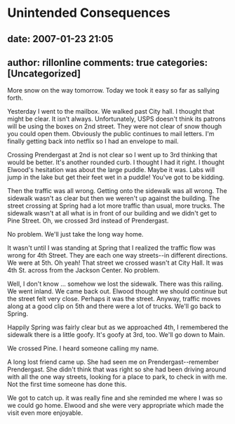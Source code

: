 # Unintended Consequences #

## date: 2007-01-23 21:05 ##

author: rillonline
comments: true
categories: [Uncategorized]
---
More snow on the way tomorrow. Today we took it easy so far as sallying forth.

Yesterday I went to the mailbox. We walked past City hall. I thought
that might be clear. It isn't always. Unfortunately, USPS doesn't
think its patrons will be using the boxes on 2nd street. They were not
clear of snow though you could open them. Obviously the public
continues to mail letters. I'm finally getting back into netflix so I
had an envelope to mail.

Crossing Prendergast at 2nd is not clear so I went up to 3rd thinking
that would be better. It's another rounded curb. I thought I had it
right. I thought Elwood's hesitation was about the large puddle. Maybe
it was. Labs will jump in the lake but get their feet wet in a puddle!
You've got to be kidding.

Then the traffic was all wrong. Getting onto the sidewalk was all
wrong. The sidewalk wasn't as clear but then we weren't up against the
building. The street crossing at Spring had a lot more traffic than
usual, more trucks. The sidewalk wasn't at all what is in front of our
building and we didn't get to Pine Street. Oh, we crossed 3rd instead
of Prendergast.

No problem. We'll just take the long way home.

It wasn't until I was standing at Spring that I realized the traffic
flow was wrong for 4th Street. They are each one way streets--in
different directions. We were at 5th. Oh yeah! That street we crossed
wasn't at City Hall. It was 4th St. across from the Jackson Center. No
problem.

Well, I don't know ... somehow we lost the sidewalk. There was this
railing. We went inland. We came back out. Elwood thought we should
continue but the street felt very close. Perhaps it was the street.
Anyway, traffic moves along at a good clip on 5th and there were a lot
of trucks. We'll go back to Spring.

Happily Spring was fairly clear but as we approached 4th, I remembered
the sidewalk there is a little goofy. It's goofy at 3rd, too. We'll go
down to Main.


We crossed Pine. I heard someone calling my name.

A long lost friend came up. She had seen me on Prendergast--remember
Prendergast. She didn't think that was right so she had been driving
around with all the one way streets, looking for a place to park, to
check in with me. Not the first time someone has done this.

We got to catch up. it was really fine and she reminded me where I was
so we could go home. Elwood and she were very appropriate which made
the visit even more enjoyable.
